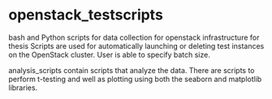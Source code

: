 # openstack_testscripts
bash and Python scripts for data collection for openstack infrastructure for thesis
Scripts are used for automatically launching or deleting test instances on the OpenStack cluster. 
User is able to specify batch size.

analysis_scripts contain scripts that analyze the data. There are scripts to perform t-testing and well as plotting using both the seaborn and matplotlib libraries.

